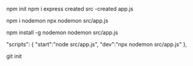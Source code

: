 npm init
npm i express
created src
    -created app.js
<!-- 
/npx - It allows you to run commands from Node modules that are installed either globally or locally, without needing to install them globally first -->

 <!-- Install nodemon locally in your project -->
npm i nodemon
    npx nodemon src/app.js
<!--  Install nodemon globally -->
npm install -g nodemon
    nodemon src/app.js

<!-- In package.json -> -->
 "scripts": {
    "start":"node src/app.js",
    "dev":"npx nodemon src/app.js"
},

<!-- Inititalize  -->
git init

